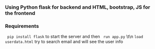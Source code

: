 ### Using Python flask for backend and HTML, bootstrap, JS for the frontend

### Requirements

` pip install flask` to start the server and then
` run app.py` \t\n
`load userdata.html` try to search email and will see the user info
